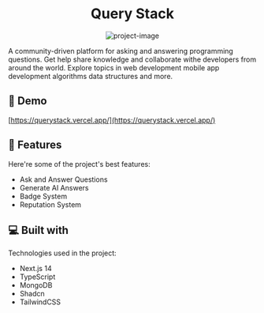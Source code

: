 <h1 align="center" id="title">Query Stack</h1>

<p align="center">
  <img src="https://socialify.git.ci/haseebyousuf/query-stack/image?description=1&amp;descriptionEditable=Query%20Stack%20-%20a%20modern%20StackOverflow%20Clone&amp;font=Inter&amp;language=1&amp;name=1&amp;owner=1&amp;pattern=Solid&amp;theme=Auto" alt="project-image">
  </p>

<p id="description">A community-driven platform for asking and answering programming questions. Get help share knowledge and collaborate withe developers from around the world. Explore topics in web development mobile app development algorithms data structures and more.</p>

<h2>🚀 Demo</h2>

[https://querystack.vercel.app/](https://querystack.vercel.app/)

<h2>🧐 Features</h2>

Here're some of the project's best features:

- Ask and Answer Questions
- Generate AI Answers
- Badge System
- Reputation System

<h2>💻 Built with</h2>

Technologies used in the project:

- Next.js 14
- TypeScript
- MongoDB
- Shadcn
- TailwindCSS
